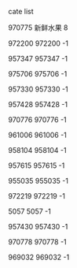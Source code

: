 cate list

970775 新鲜水果 8

972200 972200 -1

957347 957347 -1

975706 975706 -1

957330 957330 -1

957428 957428 -1

970776 970776 -1

961006 961006 -1

958104 958104 -1

957615 957615 -1

955035 955035 -1

972219 972219 -1

5057 5057 -1

957430 957430 -1

970778 970778 -1

969032 969032 -1

